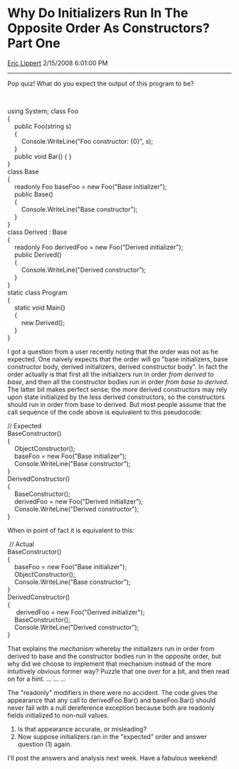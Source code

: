# Why Do Initializers Run In The Opposite Order As Constructors? Part One

[Eric Lippert](https://social.msdn.microsoft.com/profile/Eric%20Lippert) 2/15/2008 6:01:00 PM

-----

Pop quiz\! What do you expect the output of this program to be?

 

 

using System; class Foo  
{  
    public Foo(string s)  
    {  
        Console.WriteLine("Foo constructor: {0}", s);  
    }  
    public void Bar() { }  
}  
class Base  
{  
    readonly Foo baseFoo = new Foo("Base initializer");  
    public Base()  
    {  
        Console.WriteLine("Base constructor");  
    }  
}  
class Derived : Base  
{  
    readonly Foo derivedFoo = new Foo("Derived initializer");  
    public Derived()  
    {  
        Console.WriteLine("Derived constructor");  
    }  
}  
static class Program  
{  
    static void Main()  
    {  
        new Derived();  
    }  
}

I got a question from a user recently noting that the order was not as he expected. One naively expects that the order will go "base initializers, base constructor body, derived initializers, derived constructor body". In fact the order actually is that first all the initializers run in order *from derived to base*, and then all the constructor bodies run in order *from base to derived*. The latter bit makes perfect sense; the more derived constructors may rely upon state initialized by the less derived constructors, so the constructors should run in order from base to derived. But most people assume that the call sequence of the code above is equivalent to this pseudocode:  

// Expected  
BaseConstructor()  
{  
    ObjectConstructor();  
    baseFoo = new Foo("Base initializer");  
    Console.WriteLine("Base constructor");  
}  
DerivedConstructor()  
{  
    BaseConstructor();  
    derivedFoo = new Foo("Derived initializer");  
    Console.WriteLine("Derived constructor");  
}

When in point of fact it is equivalent to this:

 // Actual  
BaseConstructor()  
{  
    baseFoo = new Foo("Base initializer");  
    ObjectConstructor();  
    Console.WriteLine("Base constructor");  
}  
DerivedConstructor()  
{  
     derivedFoo = new Foo("Derived initializer");  
    BaseConstructor();  
    Console.WriteLine("Derived constructor");  
} 

That explains the *mechanism* whereby the initializers run in order from derived to base and the constructor bodies run in the opposite order, but why did we choose to implement that mechanism instead of the more intuitively obvious former way? Puzzle that one over for a bit, and then read on for a hint. ... ... ...

The "readonly" modifiers in there were no accident. The code gives the appearance that any call to derivedFoo.Bar() and baseFoo.Bar() should never fail with a null dereference exception because both are readonly fields initialized to non-null values.

1.  Is that appearance accurate, or misleading?
2.  Now suppose initializers ran in the "expected" order and answer question (1) again. 

I'll post the answers and analysis next week. Have a fabulous weekend\!

